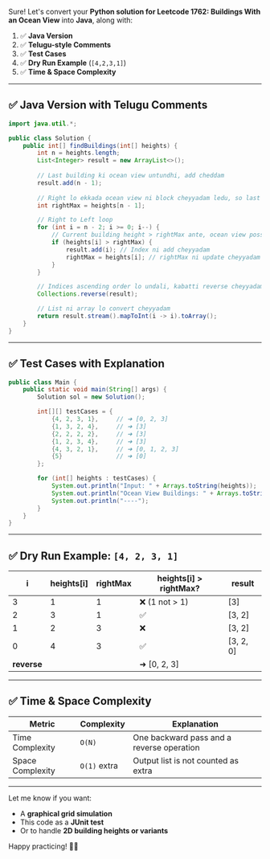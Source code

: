 Sure! Let's convert your **Python solution for Leetcode 1762: Buildings With an Ocean View** into **Java**, along with:

1. ✅ **Java Version**
2. ✅ **Telugu-style Comments**
3. ✅ **Test Cases**
4. ✅ **Dry Run Example** (`[4,2,3,1]`)
5. ✅ **Time & Space Complexity**

---

## ✅ Java Version with Telugu Comments

```java
import java.util.*;

public class Solution {
    public int[] findBuildings(int[] heights) {
        int n = heights.length;
        List<Integer> result = new ArrayList<>();
        
        // Last building ki ocean view untundhi, add cheddam
        result.add(n - 1);
        
        // Right lo ekkada ocean view ni block cheyyadam ledu, so last building is max
        int rightMax = heights[n - 1];

        // Right to Left loop
        for (int i = n - 2; i >= 0; i--) {
            // Current building height > rightMax ante, ocean view possible
            if (heights[i] > rightMax) {
                result.add(i); // Index ni add cheyyadam
                rightMax = heights[i]; // rightMax ni update cheyyadam
            }
        }

        // Indices ascending order lo undali, kabatti reverse cheyyadam
        Collections.reverse(result);

        // List ni array lo convert cheyyadam
        return result.stream().mapToInt(i -> i).toArray();
    }
}
```

---

## ✅ Test Cases with Explanation

```java
public class Main {
    public static void main(String[] args) {
        Solution sol = new Solution();

        int[][] testCases = {
            {4, 2, 3, 1},     // ➜ [0, 2, 3]
            {1, 3, 2, 4},     // ➜ [3]
            {2, 2, 2, 2},     // ➜ [3]
            {1, 2, 3, 4},     // ➜ [3]
            {4, 3, 2, 1},     // ➜ [0, 1, 2, 3]
            {5}               // ➜ [0]
        };

        for (int[] heights : testCases) {
            System.out.println("Input: " + Arrays.toString(heights));
            System.out.println("Ocean View Buildings: " + Arrays.toString(sol.findBuildings(heights)));
            System.out.println("----");
        }
    }
}
```

---

## ✅ Dry Run Example: `[4, 2, 3, 1]`

| i           | heights\[i] | rightMax | heights\[i] > rightMax? | result     |
| ----------- | ----------- | -------- | ----------------------- | ---------- |
| 3           | 1           | 1        | ❌ (1 not > 1)           | \[3]       |
| 2           | 3           | 1        | ✅                       | \[3, 2]    |
| 1           | 2           | 3        | ❌                       | \[3, 2]    |
| 0           | 4           | 3        | ✅                       | \[3, 2, 0] |
| **reverse** |             |          | ➜ \[0, 2, 3]            |            |

---

## ✅ Time & Space Complexity

| Metric           | Complexity   | Explanation                               |
| ---------------- | ------------ | ----------------------------------------- |
| Time Complexity  | `O(N)`       | One backward pass and a reverse operation |
| Space Complexity | `O(1)` extra | Output list is not counted as extra       |

---

Let me know if you want:

* A **graphical grid simulation**
* This code as a **JUnit test**
* Or to handle **2D building heights or variants**

Happy practicing! 🌊🏢
